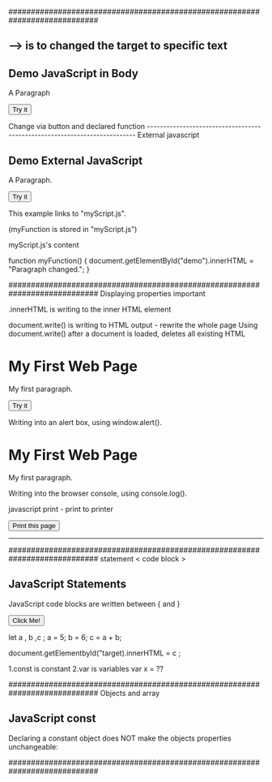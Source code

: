 ############################################################################
<script> document.getElementByID("targeted demo").innerHTML = "text here ";</script>
--> is to changed the target to specific text
--------------------------------------------------------------------------
<!DOCTYPE html>
<html>
<body>

<h2>Demo JavaScript in Body</h2>

<p id="demo">A Paragraph</p>

<button type="button" onclick="myFunction()">Try it</button>

<script>
function myFunction() {
  document.getElementById("demo").innerHTML = "Paragraph changed.";
}
</script>
</body>
</html>
Change via button and declared function
--------------------------------------------------------------------------
External javascript

<!DOCTYPE html>
<html>
<body>

<h2>Demo External JavaScript</h2>

<p id="demo">A Paragraph.</p>

<button type="button" onclick="myFunction()">Try it</button>

<p>This example links to "myScript.js".</p>
<p>(myFunction is stored in "myScript.js")</p>

<script src="myScript.js"></script>

</body>
</html>

myScript.js's content 

function myFunction() {
  document.getElementById("demo").innerHTML = "Paragraph changed.";
}

############################################################################
Displaying properties important 
  
.innerHTML is writing to the inner HTML element

document.write() is writing to HTML output  - rewrite the whole page  Using document.write() after a document is loaded, deletes all existing HTML
<!DOCTYPE html>
<html>
<body>

<h1>My First Web Page</h1>
<p>My first paragraph.</p>

<button type="button" onclick="document.write(5 + 6)">Try it</button>

</body>
</html>


Writing into an alert box, using window.alert().
<!DOCTYPE html>
<html>
<body>

<h1>My First Web Page</h1>
<p>My first paragraph.</p>

<script>
window.alert(5 + 6);
</script>

</body>
</html>


Writing into the browser console, using console.log().
<!DOCTYPE html>
<html>
<body>

<script>
console.log(5 + 6);
</script>

</body>
</html>


javascript print - print to printer 
<!DOCTYPE html>
<html>
<body>

<button onclick="window.print()">Print this page</button>

</body>
</html>

----------------------------------------------------------------------------

############################################################################
statement < code block >

<!DOCTYPE html>
<html>
<body>

<h2>JavaScript Statements</h2>

<p>JavaScript code blocks are written between { and }</p>

<button type="button" onclick="myFunction()">Click Me!</button>

<p id="demo1"></p>
<p id="demo2"></p>

<script>
function myFunction() {
  document.getElementById("demo1").innerHTML = "Hello Dolly!";
  document.getElementById("demo2").innerHTML = "How are you?";
}
</script>

</body>
</html>

 let a , b ,c ;
 a = 5;
 b = 6;
 c = a + b;

document.getElementbyId("target).innerHTML = c ;

1.const is constant
2.var is variables    var x = ??


############################################################################
Objects and array
<!DOCTYPE html>
<html>
<body>

<h2>JavaScript const</h2>

<p>Declaring a constant object does NOT make the objects properties unchangeable:</p>

<p id="demo"></p>

<script>
// Create an object:
const car = {type:"Fiat", model:"500", color:"white"};

// Change a property:
car.color = "red";

// Add a property:
car.owner = "Johnson";

// Display the property:
document.getElementById("demo").innerHTML = "Car owner is " + car.owner; 
</script>

</body>
</html>


############################################################################
